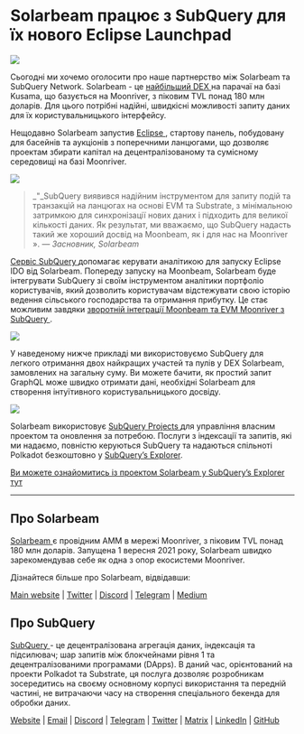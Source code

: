 # Solarbeam працює з SubQuery для їх нового Eclipse Launchpad

![](https://miro.medium.com/max/1400/1*ZG9NqT9GIXax5SBpNn5ipg.png)

Сьогодні ми хочемо оголосити про наше партнерство між Solarbeam та SubQuery Network. Solarbeam - це [ найбільший DEX ](https://defillama.com/chain/Moonriver) на парачаї на базі Kusama, що базується на Moonriver, з піковим TVL понад 180 млн доларів. Для цього потрібні надійні, швидкісні можливості запиту даних для їх користувальницького інтерфейсу.

Нещодавно Solarbeam запустив [ Eclipse ](https://app.solarbeam.io/eclipse), стартову панель, побудовану для басейнів та аукціонів з поперечними ланцюгами, що дозволяє проектам збирати капітал на децентралізованому та сумісному середовищі на базі Moonriver.

![](https://miro.medium.com/max/1400/1*IbRN8EnymWvqvh0sx_PNKw.png)

> _"_SubQuery виявився надійним інструментом для запиту подій та транзакцій на ланцюгах на основі EVM та Substrate, з мінімальною затримкою для синхронізації нових даних і підходить для великої кількості даних. Як результат, ми вважаємо, що SubQuery надасть такий же хороший досвід на Moonbeam, як і для нас на Moonriver ». _— Засновник, Solarbeam_

[ Сервіс SubQuery ](https://subquery.network/) допомагає керувати аналітикою для запуску Eclipse IDO від Solarbeam. Попереду запуску на Moonbeam, Solarbeam буде інтегрувати SubQuery зі своїм інструментом аналітики портфоліо користувачів, який дозволить користувачам відстежувати свою історію ведення сільського господарства та отримання прибутку. Це стає можливим завдяки [ зворотній інтеграції Moonbeam та EVM Moonriver з SubQuery ](https://subquery.medium.com/subquery-adds-ethereum-virtual-machine-evm-functionality-in-integration-with-moonbeam-and-ddbcdf0fd8ff).

![](https://miro.medium.com/max/1400/1*6_iO6tLt4RxxMvs8u-F_Bg.png)

У наведеному нижче прикладі ми використовуємо SubQuery для легкого отримання двох найкращих участей та пулів у DEX Solarbeam, замовлених на загальну суму. Ви можете бачити, як простий запит GraphQL може швидко отримати дані, необхідні Solarbeam для створення інтуїтивного користувальницького досвіду.

![](https://miro.medium.com/max/1400/1*5iCwSaU96UtDMFA1MruRlA.png)

Solarbeam використовує [ SubQuery Projects ](https://project.subquery.network/) для управління власним проектом та оновлення за потребою. Послуги з індексації та запитів, які ми надаємо, повністю керуються SubQuery та надаються спільноті Polkadot безкоштовно у [SubQuery’s Explorer](https://explorer.subquery.network/).

[Ви можете ознайомитись із проектом Solarbeam у SubQuery’s Explorer тут ](https://explorer.subquery.network/subquery/csntest/eclipse)

---

## Про Solarbeam

[ Solarbeam ](https://solarbeam.io/) є провідним AMM в мережі Moonriver, з піковим TVL понад 180 млн доларів. Запущена 1 вересня 2021 року, Solarbeam швидко зарекомендував себе як одна з опор екосистеми Moonriver.

Дізнайтеся більше про Solarbeam, відвідавши:

[Main website](https://solarbeam.io/exchange/swap) | [Twitter](https://twitter.com/solarbeamio) | [Discord](http://discord.gg/rK4AjZXuwf) | [Telegram](http://t.me/solarbeamio) | [Medium](https://solarbeam.medium.com/)

## Про SubQuery

[ SubQuery ](https://subquery.network/) - це децентралізована агрегація даних, індексація та підсилювач; шар запитів між блокчейнами рівня 1 та децентралізованими програмами (DApps). В даний час, орієнтований на проекти Polkadot та Substrate, ця послуга дозволяє розробникам зосередитись на своєму основному корпусі використання та передній частині, не витрачаючи часу на створення спеціального бекенда для обробки даних.

[Website](https://subquery.network/) | [Email](mailto:hello@subquery.network) | [Discord](https://discord.com/invite/78zg8aBSMG) | [Telegram](https://t.me/subquerynetwork) | [Twitter](https://twitter.com/subquerynetwork) | [Matrix](https://matrix.to/#/#subquery:matrix.org) | [LinkedIn](https://www.linkedin.com/company/subquery) | [GitHub](https://github.com/subquery)
